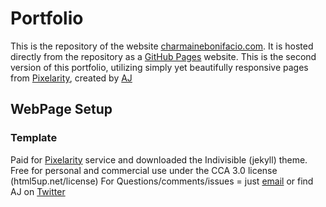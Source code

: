 # Portfolio

This is the repository of the website [charmainebonifacio.com](http://www.charmainebonifacio.com).
It is hosted directly from the repository as a [GitHub Pages](https://pages.github.com/) website.
This is the second version of this portfolio, utilizing simply yet beautifully responsive pages from [Pixelarity](https://pixelarity.com/), created by [AJ](https://twitter.com/ajlkn)

## WebPage Setup

### Template

Paid for [Pixelarity](https://pixelarity.com/) service and downloaded the Indivisible (jekyll) theme.
Free for personal and commercial use under the CCA 3.0 license (html5up.net/license)
For Questions/comments/issues = just [email](aj@lkn.io) or find AJ on [Twitter](https://twitter.com/ajlkn)
